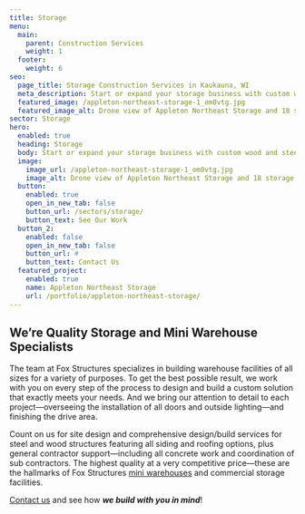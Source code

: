```yaml
---
title: Storage
menu:
  main:
    parent: Construction Services
    weight: 1
  footer:
    weight: 6
seo:
  page_title: Storage Construction Services in Kaukauna, WI
  meta_description: Start or expand your storage business with custom wood and steel storage structures featuring all siding and roofing options.
  featured_image: /appleton-northeast-storage-1_om0vtg.jpg
  featured_image_alt: Drone view of Appleton Northeast Storage and 18 storage buildings
sector: Storage
hero: 
  enabled: true
  heading: Storage
  body: Start or expand your storage business with custom wood and steel storage structures featuring all siding and roofing options.
  image: 
    image_url: /appleton-northeast-storage-1_om0vtg.jpg
    image_alt: Drone view of Appleton Northeast Storage and 18 storage buildings
  button:
    enabled: true
    open_in_new_tab: false
    button_url: /sectors/storage/
    button_text: See Our Work
  button_2:
    enabled: false
    open_in_new_tab: false
    button_url: #
    button_text: Contact Us
  featured_project: 
    enabled: true
    name: Appleton Northeast Storage
    url: /portfolio/appleton-northeast-storage/
---
```


## We’re Quality Storage and Mini Warehouse Specialists
The team at Fox Structures specializes in building warehouse facilities of all sizes for a variety of purposes. To get the best possible result, we work with you on every step of the process to design and build a custom solution that exactly meets your needs. And we bring our attention to detail to each project—overseeing the installation of all doors and outside lighting—and finishing the drive area.

Count on us for site design and comprehensive design/build services for steel and wood structures featuring all siding and roofing options, plus general contractor support—including all concrete work and coordination of sub contractors. The highest quality at a very competitive price—these are the hallmarks of Fox Structures [mini warehouses](/construction-services/commercial/mini-storage/) and commercial storage facilities.

[Contact us](/contact/) and see how **_we build with you in mind_**!